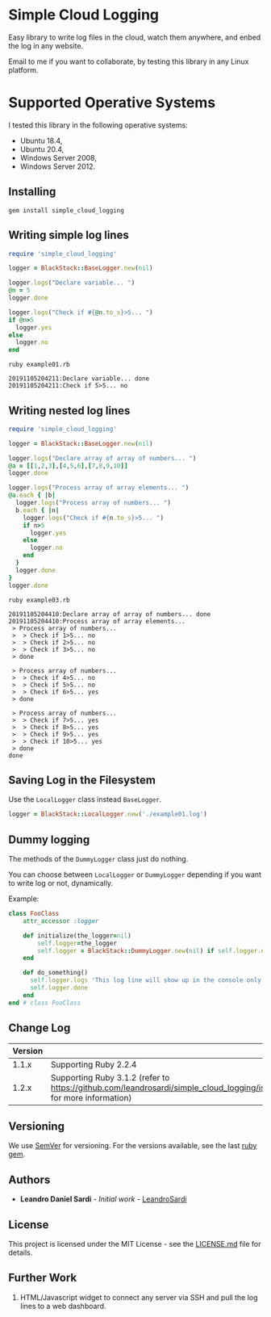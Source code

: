 # Simple Cloud Logging

Easy library to write log files in the cloud, watch them anywhere, and enbed the log in any website. 

Email to me if you want to collaborate, by testing this library in any Linux platform.

# Supported Operative Systems

I tested this library in the following operative systems:

- Ubuntu 18.4,
- Ubuntu 20.4,
- Windows Server 2008,
- Windows Server 2012.

## Installing

```
gem install simple_cloud_logging
```

## Writing simple log lines

```ruby
require 'simple_cloud_logging'

logger = BlackStack::BaseLogger.new(nil)

logger.logs("Declare variable... ")
@n = 5
logger.done

logger.logs("Check if #{@n.to_s}>5... ")
if @n>5
  logger.yes
else
  logger.no
end
```

```
ruby example01.rb

20191105204211:Declare variable... done
20191105204211:Check if 5>5... no
```

## Writing nested log lines

```ruby
require 'simple_cloud_logging'

logger = BlackStack::BaseLogger.new(nil)

logger.logs("Declare array of array of numbers... ")
@a = [[1,2,3],[4,5,6],[7,8,9,10]] 
logger.done

logger.logs("Process array of array elements... ")
@a.each { |b|
  logger.logs("Process array of numbers... ")
  b.each { |n|
    logger.logs("Check if #{n.to_s}>5... ")
    if n>5
      logger.yes
    else
      logger.no
    end
  }
  logger.done
}
logger.done
```

```
ruby example03.rb

20191105204410:Declare array of array of numbers... done
20191105204410:Process array of array elements...
 > Process array of numbers...
 >  > Check if 1>5... no
 >  > Check if 2>5... no
 >  > Check if 3>5... no
 > done

 > Process array of numbers...
 >  > Check if 4>5... no
 >  > Check if 5>5... no
 >  > Check if 6>5... yes
 > done

 > Process array of numbers...
 >  > Check if 7>5... yes
 >  > Check if 8>5... yes
 >  > Check if 9>5... yes
 >  > Check if 10>5... yes
 > done
done
```

## Saving Log in the Filesystem

Use the `LocalLogger` class instead `BaseLogger`.

```ruby
logger = BlackStack::LocalLogger.new('./example01.log')
```

## Dummy logging

The methods of the `DummyLogger` class just do nothing.

You can choose between `LocalLogger` or `DummyLogger` depending if you want to write log or not, dynamically.

Example: 

```ruby
class FooClass
    attr_accessor :logger

    def initialize(the_logger=nil)
        self.logger=the_logger
        self.logger = BlackStack::DummyLogger.new(nil) if self.logger.nil? # assign a dummy logger that just generate output on the screen
    end

    def do_something()
      self.logger.logs 'This log line will show up in the console only if the logger is not a DummyLogger instance...'
      self.logger.done
    end
end # class FooClass
```

## Change Log

| Version |                                                          |
|---------|----------------------------------------------------------|
| 1.1.x   | Supporting Ruby 2.2.4                                    |
| 1.2.x   | Supporting Ruby 3.1.2 (refer to https://github.com/leandrosardi/simple_cloud_logging/issues/3 for more information) |

## Versioning

We use [SemVer](http://semver.org/) for versioning. For the versions available, see the last [ruby gem](https://rubygems.org/gems/simple_command_line_parser). 

## Authors

* **Leandro Daniel Sardi** - *Initial work* - [LeandroSardi](https://github.com/leandrosardi)

## License

This project is licensed under the MIT License - see the [LICENSE.md](LICENSE.md) file for details.

## Further Work

1. HTML/Javascript widget to connect any server via SSH and pull the log lines to a web dashboard. 

